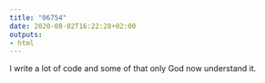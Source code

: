 ```yaml
---
title: "06754"
date: 2020-08-02T16:22:28+02:00
outputs:
- html
---
```


I write a lot of code and some of that only God now understand it. 
